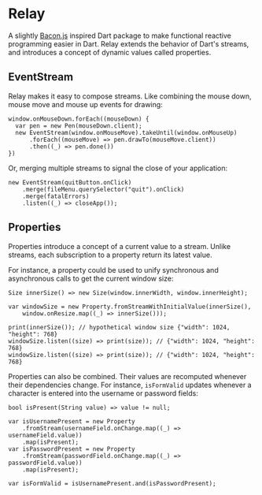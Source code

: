 # Relay

A slightly [Bacon.js](http://baconjs.github.io/) inspired Dart package to make functional reactive programming easier in Dart. Relay extends the behavior of Dart's streams, and introduces a concept of dynamic values called properties.

## EventStream
Relay makes it easy to compose streams. Like combining the mouse down, mouse move and mouse up events for drawing:

```
window.onMouseDown.forEach((mouseDown) {
  var pen = new Pen(mouseDown.client);
  new EventStream(window.onMouseMove).takeUntil(window.onMouseUp)
      .forEach((mouseMove) => pen.drawTo(mouseMove.client))
      .then((_) => pen.done())
})
```

Or, merging multiple streams to signal the close of your application:

```
new EventStream(quitButton.onClick)
    .merge(fileMenu.querySelector("quit").onClick)
    .merge(fatalErrors)
    .listen((_) => closeApp());
```

## Properties
Properties introduce a concept of a current value to a stream. Unlike streams, each subscription to a property return its latest value.

For instance, a property could be used to unify synchronous and asynchronous calls to get the current window size:

```
Size innerSize() => new Size(window.innerWidth, window.innerHeight);

var windowSize = new Property.fromStreamWithInitialValue(innerSize(),
    window.onResize.map((_) => innerSize()));

print(innerSize()); // hypothetical window size {"width": 1024, "height": 768}
windowSize.listen((size) => print(size)); // {"width": 1024, "height": 768}
windowSize.listen((size) => print(size)); // {"width": 1024, "height": 768}
```

Properties can also be combined. Their values are recomputed whenever their dependencies change. For instance, `isFormValid` updates whenever a character is entered into the username or password fields:

```
bool isPresent(String value) => value != null;

var isUsernamePresent = new Property
    .fromStream(usernameField.onChange.map((_) => usernameField.value))
    .map(isPresent);
var isPasswordPresent = new Property
    .fromStream(passwordField.onChange.map((_) => passwordField.value))
    .map(isPresent);
    
var isFormValid = isUsernamePresent.and(isPasswordPresent);
```